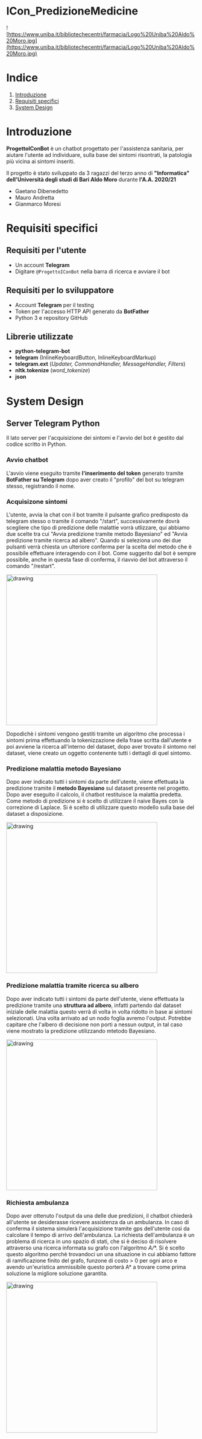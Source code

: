 # ICon_PredizioneMedicine

![https://www.uniba.it/bibliotechecentri/farmacia/Logo%20Uniba%20Aldo%20Moro.jpg](https://www.uniba.it/bibliotechecentri/farmacia/Logo%20Uniba%20Aldo%20Moro.jpg)

# Indice
1. [Introduzione](#Introduzione)
2. [Requisiti specifici](#Requisiti-specifici)
3. [System Design](#System-Design)

# Introduzione

**ProgettoIConBot** è un chatbot progettato per l'assistenza sanitaria, per aiutare l'utente ad individuare, sulla base dei sintomi risontrati, la patologia più vicina ai sintomi inseriti.

Il progetto è stato sviluppato da 3 ragazzi del terzo anno di **"Informatica" dell'Università degli studi di Bari Aldo Moro** durante **l'A.A. 2020/21**

- Gaetano Dibenedetto
- Mauro Andretta
- Gianmarco Moresi

# Requisiti specifici

## Requisiti per l'utente

- Un account **Telegram**
- Digitare `@ProgettoIConBot` nella barra di ricerca e avviare il bot

## Requisiti per lo sviluppatore

- Account **Telegram** per il testing
- Token per l'accesso HTTP API generato da **BotFather**
- Python 3 e repository GitHub

## Librerie utilizzate

- **python-telegram-bot**
- **telegram** (InlineKeyboardButton, InlineKeyboardMarkup)
- **telegram.ext** (*Updater, CommandHandler, MessageHandler, Filters*)
- **nltk.tokenize** (*word_tokenize*)
- **json**

# System Design

## Server Telegram Python

Il lato server per l'acquisizione dei sintomi e l'avvio del bot è gestito dal codice scritto in Python.

### Avvio chatbot

L'avvio viene eseguito tramite **l'inserimento del token** generato tramite **BotFather su Telegram** dopo aver creato il "profilo" del bot su telegram stesso, registrando il nome.

### Acquisizone sintomi

L'utente, avvia la chat con il bot tramite il pulsante grafico predisposto da telegram stesso o tramite il comando "/start", successivamente dovrà scegliere che tipo di predizione delle malattie vorrà utlizzare, qui abbiamo due scelte tra cui "Avvia predizione tramite metodo Bayesiano" ed "Avvia predizione tramite ricerca ad albero". Quando si seleziona uno dei due pulsanti verrà chiesta un ulteriore conferma per la scelta del metodo che è possibile effettuare interagendo con il bot. Come suggerito dal bot è sempre possibile, anche in questa fase di conferma, il riavvio del bot attraverso il comando "/restart".

<img src="documentazioneMedia/scelta.PNG" alt="drawing" width="400"/>

Dopodichè i sintomi vengono gestiti tramite un algoritmo che processa i sintomi prima effettuando la tokenizzazione della frase scritta dall'utente e poi avviene la ricerca all'interno del dataset, dopo aver trovato il sintomo nel dataset, viene creato un oggetto contenente tutti i dettagli di quel sintomo.

### Predizione malattia metodo Bayesiano

Dopo aver indicato tutti i sintomi da parte dell'utente, viene effettuata la predizione tramite il **metodo Bayesiano** sul dataset presente nel progetto. Dopo aver eseguito il calcolo, il chatbot restituisce la malattia predetta. Come metodo di predizione si è scelto di utilizzare il naive Bayes con la correzione di Laplace. Si è scelto di utilizzare questo modello sulla base del dataset a disposizione.

<img src="documentazioneMedia/finePredizioneBayes.PNG" alt="drawing" width="400"/>

### Predizione malattia tramite ricerca su albero

Dopo aver indicato tutti i sintomi da parte dell'utente, viene effettuata la predizione tramite una **struttura ad albero**, infatti partendo dal dataset iniziale delle malattia questo verrà di volta in volta ridotto in base ai sintomi selezionati. Una volta arrivato ad un nodo foglia avremo l'output. Potrebbe capitare che l'albero di decisione non porti a nessun output, in tal caso viene mostrato la predizione utilizzando mtetodo Bayesiano.

<img src="documentazioneMedia/finePredizioneAlbero.PNG" alt="drawing" width="400"/>

### Richiesta ambulanza

Dopo aver ottenuto l'output da una delle due predizioni, il chatbot chiederà all'utente se desiderasse ricevere assistenza da un ambulanza. In caso di conferma il sistema simulerà l'acquisizione tramite gps dell'utente così da calcolare il tempo di arrivo dell'ambulanza. La richiesta dell'ambulanza è un problema di ricerca in uno spazio di stati, che si è deciso di risolvere attraverso una ricerca informata su grafo con l'algoritmo **A*/**.  Si è scelto questo algoritmo perchè trovandoci un una situazione in cui abbiamo fattore di ramificazione finito del grafo, funzone di costo > 0 per ogni arco e avendo un'euristica ammissibile questo porterà A* a trovare come prima soluzione la migliore soluzione garantita.

<img src="documentazioneMedia/Ambulanza.PNG" alt="drawing" width="400"/>

